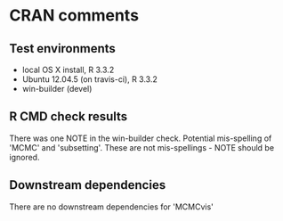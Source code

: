 CRAN comments
====

## Test environments
* local OS X install, R 3.3.2
* Ubuntu 12.04.5 (on travis-ci), R 3.3.2
* win-builder (devel)


## R CMD check results
There was one NOTE in the win-builder check. Potential mis-spelling of 'MCMC' and 'subsetting'. These are not mis-spellings - NOTE should be ignored.


## Downstream dependencies
There are no downstream dependencies for 'MCMCvis'
